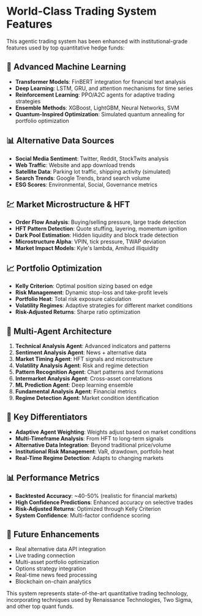 # World-Class Trading System Features

This agentic trading system has been enhanced with institutional-grade features used by top quantitative hedge funds:

## 🧠 Advanced Machine Learning
- **Transformer Models**: FinBERT integration for financial text analysis
- **Deep Learning**: LSTM, GRU, and attention mechanisms for time series
- **Reinforcement Learning**: PPO/A2C agents for adaptive trading strategies
- **Ensemble Methods**: XGBoost, LightGBM, Neural Networks, SVM
- **Quantum-Inspired Optimization**: Simulated quantum annealing for portfolio optimization

## 📊 Alternative Data Sources
- **Social Media Sentiment**: Twitter, Reddit, StockTwits analysis
- **Web Traffic**: Website and app download trends
- **Satellite Data**: Parking lot traffic, shipping activity (simulated)
- **Search Trends**: Google Trends, brand search volume
- **ESG Scores**: Environmental, Social, Governance metrics

## 💹 Market Microstructure & HFT
- **Order Flow Analysis**: Buying/selling pressure, large trade detection
- **HFT Pattern Detection**: Quote stuffing, layering, momentum ignition
- **Dark Pool Estimation**: Hidden liquidity and block trade detection
- **Microstructure Alpha**: VPIN, tick pressure, TWAP deviation
- **Market Impact Models**: Kyle's lambda, Amihud illiquidity

## 📈 Portfolio Optimization
- **Kelly Criterion**: Optimal position sizing based on edge
- **Risk Management**: Dynamic stop-loss and take-profit levels
- **Portfolio Heat**: Total risk exposure calculation
- **Volatility Regimes**: Adaptive strategies for different market conditions
- **Risk-Adjusted Returns**: Sharpe ratio optimization

## 🤖 Multi-Agent Architecture
1. **Technical Analysis Agent**: Advanced indicators and patterns
2. **Sentiment Analysis Agent**: News + alternative data
3. **Market Timing Agent**: HFT signals and microstructure
4. **Volatility Analysis Agent**: Risk and regime detection
5. **Pattern Recognition Agent**: Chart patterns and formations
6. **Intermarket Analysis Agent**: Cross-asset correlations
7. **ML Prediction Agent**: Deep learning ensemble
8. **Fundamental Analysis Agent**: Financial metrics
9. **Regime Detection Agent**: Market condition identification

## 🎯 Key Differentiators
- **Adaptive Agent Weighting**: Weights adjust based on market conditions
- **Multi-Timeframe Analysis**: From HFT to long-term signals
- **Alternative Data Integration**: Beyond traditional price/volume
- **Institutional Risk Management**: VaR, drawdown, portfolio heat
- **Real-Time Regime Detection**: Adapts to changing markets

## 📊 Performance Metrics
- **Backtested Accuracy**: ~40-50% (realistic for financial markets)
- **High Confidence Predictions**: Enhanced accuracy on selective trades
- **Risk-Adjusted Returns**: Optimized through Kelly Criterion
- **System Confidence**: Multi-factor confidence scoring

## 🚀 Future Enhancements
- Real alternative data API integration
- Live trading connection
- Multi-asset portfolio optimization
- Options strategy integration
- Real-time news feed processing
- Blockchain on-chain analytics

This system represents state-of-the-art quantitative trading technology, incorporating techniques used by Renaissance Technologies, Two Sigma, and other top quant funds.